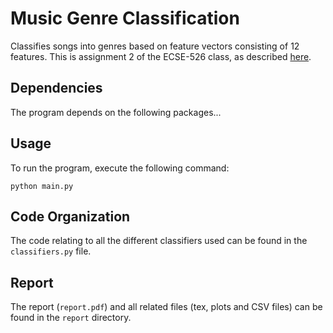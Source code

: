 # Music Genre Classification
Classifies songs into genres based on feature vectors consisting of 12 features. This is assignment 2 of the ECSE-526 class, as described [here](http://www.cim.mcgill.ca/~jer/courses/ai/assignments/as2/).

## Dependencies

The program depends on the following packages...

## Usage

To run the program, execute the following command:

```
python main.py
```

## Code Organization

The code relating to all the different classifiers used can be found in the `classifiers.py` file.

## Report

The report (`report.pdf`) and all related files (tex, plots and CSV files) can be found in the `report` directory.
